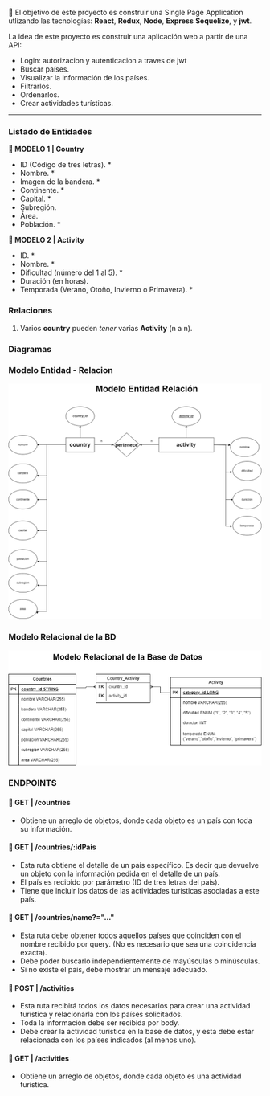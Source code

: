 
📌 El objetivo de este proyecto es construir una Single Page Application utlizando las tecnologías: **React**, **Redux**, **Node**, **Express** **Sequelize**, y **jwt**.

La idea de este proyecto es construir una aplicación web a partir de una API:
-  Login: autorizacion y autenticacion a traves de jwt
-  Buscar países.
-  Visualizar la información de los países.
-  Filtrarlos.
-  Ordenarlos.
-  Crear actividades turísticas.
--------------------------------------------------------------------------------------------------------------------------------------------------

### Listado de Entidades

**📍 MODELO 1 | Country**
-  ID (Código de tres letras). \*
-  Nombre. \*
-  Imagen de la bandera. \*
-  Continente. \*
-  Capital. \*
-  Subregión.
-  Área.
-  Población. \*

**📍 MODELO 2 | Activity**

-  ID. \*
-  Nombre. \*
-  Dificultad (número del 1 al 5). \*
-  Duración (en horas).
-  Temporada (Verano, Otoño, Invierno o Primavera). \*


### Relaciones
1. Varios **country** pueden _tener_ varias  **Activity** (n a n).

### Diagramas

### Modelo Entidad - Relacion
![Modelo Entidad - Relacion](./Countries.drawio.png)

### Modelo Relacional de la BD
![Modelo Relacional de la BD](./CountriessModeloRelacional.drawio.png)


### ENDPOINTS

#### **📍 GET | /countries**

-  Obtiene un arreglo de objetos, donde cada objeto es un país con toda su información.

#### **📍 GET | /countries/:idPais**

-  Esta ruta obtiene el detalle de un país específico. Es decir que devuelve un objeto con la información pedida en el detalle de un país.
-  El país es recibido por parámetro (ID de tres letras del país).
-  Tiene que incluir los datos de las actividades turísticas asociadas a este país.

#### **📍 GET | /countries/name?="..."**

-  Esta ruta debe obtener todos aquellos países que coinciden con el nombre recibido por query. (No es necesario que sea una coincidencia exacta).
-  Debe poder buscarlo independientemente de mayúsculas o minúsculas.
-  Si no existe el país, debe mostrar un mensaje adecuado.

#### **📍 POST | /activities**

-  Esta ruta recibirá todos los datos necesarios para crear una actividad turística y relacionarla con los países solicitados.
-  Toda la información debe ser recibida por body.
-  Debe crear la actividad turística en la base de datos, y esta debe estar relacionada con los países indicados (al menos uno).

#### **📍 GET | /activities**

-  Obtiene un arreglo de objetos, donde cada objeto es una actividad turística.

<br />




